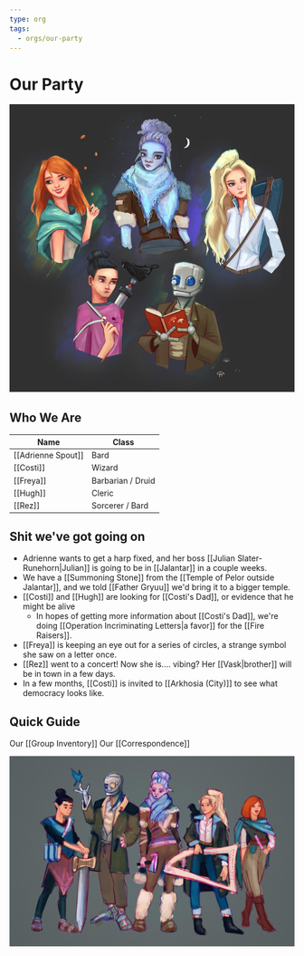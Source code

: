 ```yaml
---
type: org
tags:
  - orgs/our-party
---
```


# Our Party
![](/assets/obsidian/our%20party%20group%202.jpeg)

## Who We Are

|Name| Class|
|------|------|
| [[Adrienne Spout]] | Bard |
| [[Costi]] | Wizard |
| [[Freya]] | Barbarian / Druid |
| [[Hugh]] | Cleric |
| [[Rez]] | Sorcerer / Bard |


## Shit we've got going on
- Adrienne wants to get a harp fixed, and her boss [[Julian Slater-Runehorn|Julian]] is going to be in [[Jalantar]] in a couple weeks. 
- We have a [[Summoning Stone]] from the [[Temple of Pelor outside Jalantar]], and we told [[Father Gryuu]] we'd bring it to a bigger temple.
- [[Costi]] and [[Hugh]] are looking for [[Costi's Dad]], or evidence that he might be alive
	- In hopes of getting more information about [[Costi's Dad]], we're doing [[Operation Incriminating Letters|a favor]] for the [[Fire Raisers]].
- [[Freya]] is keeping an eye out for a series of circles, a strange symbol she saw on a letter once.
- [[Rez]] went to a concert! Now she is.... vibing? Her [[Vask|brother]] will be in town in a few days.
- In a few months, [[Costi]] is invited to [[Arkhosia (City)]] to see what democracy looks like.

## Quick Guide

Our [[Group Inventory]]
Our [[Correspondence]]

![](/assets/obsidian/our%20party%20group%203.jpeg)

